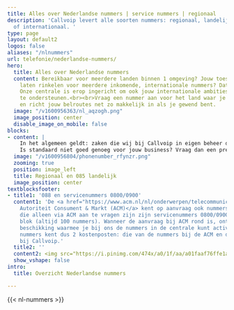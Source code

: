 ```yaml
---
title: Alles over Nederlandse nummers | service nummers | regionaal
description: 'Callvoip levert alle soorten nummers: regionaal, landelijk, service
  of internationaal. '
type: page
layout: default2
logos: false
aliases: "/nlnummers"
url: telefonie/nederlandse-nummers/
hero:
  title: Alles over Nederlandse nummers
  content: Bereikbaar voor meerdere landen binnen 1 omgeving? Jouw toestel op je bureau
    laten rinkelen voor meerdere inkomende, internationale nummers? Dat kan allemaal.
    Onze centrale is erop ingericht om ook jouw internationale ambities makkelijk
    te ondersteunen.<br><br>Vraag een nummer aan voor het land waar je actief bent
    en richt jouw belroutes net zo makkelijk in als je gewend bent.
  image: "/v1600956363/nl_aqzogh.png"
  image_position: center
  disable_image_on_mobile: false
blocks:
- content: |
    In het algemeen geldt: zaken die wij bij Callvoip in eigen beheer doen, gaan snel en gemakkelijk :-) Binnen de nummervoorzieningen is dit van toepassing op de regionale, Nederlandse nummers en de 085 landelijke nummers. Deze kun je gemakkelijk via <a href="/mijncallvoip/">Mijn Callvoip</a> aanvragen en zijn dan vlot actief. Ook als je er meer dan 1 nodig hebt. <br>
    Is standaard niet goed genoeg voor jouw business? Vraag dan een premium nummer aan. Dat is een nummer wat er mooier uitziet en daardoor makkelijker te onthouden is en er natuurlijk gewoon goed uitziet op jouw website en visitekaartjes.
  image: "/v1600956804/phonenumber_rfynzr.png"
  zooming: true
  position: image_left
  title: Regionaal en 085 landelijk
  image_position: center
textblocksfooter:
- title1: '088 en servicenummers 0800/0900'
  content1: 'De <a href="https://www.acm.nl/nl/onderwerpen/telecommunicatie" target="_blank">
    Autoriteit Consument & Markt (ACM)</a> kent op aanvraag ook nummers toe. Nummers
    die alleen via ACM aan te vragen zijn zijn servicenummers 0800/0900 en een 088
    blok (altijd 100 nummers). Wanneer de aanvraag bij ACM rond is, ontvang je een
    beschikking waarmee je bij ons de nummers in de centrale kunt activeren. Dit soort
    nummers kent dus 2 kostenposten: die van de nummers bij de ACM en die van gebruik
    bij Callvoip.'
  title2: ''
  content2: <img src="https://i.pinimg.com/474x/a0/1f/aa/a01faaf76ffe1ae9a0eeac3dfd1a44e0.jpg">
  show_vshape: false
intro:
  title: Overzicht Nederlandse nummers

---
```

{{< nl-nummers >}}